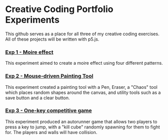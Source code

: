 # Creative Coding Portfolio Experiments
This github serves as a place for all three of my creative coding exercises. All of these projects will be written with p5.js.

### [Exp 1 - Moire effect](Exp1.md)
This experiment aimed to create a moire effect using four different patterns. 

### [Exp 2 - Mouse-driven Painting Tool](Exp2.md)
This experiment created a painting tool with a Pen, Eraser, a "Chaos" tool which places random shapes around the canvas, and utility tools such as a save button and a clear button.

### [Exp 3 - One-key competitive game](Exp3.md)
This experiment produced an autorunner game that allows two players to press a key to jump, with a "kill cube" randomly spawning for them to fight for. The players and walls will have collision.
